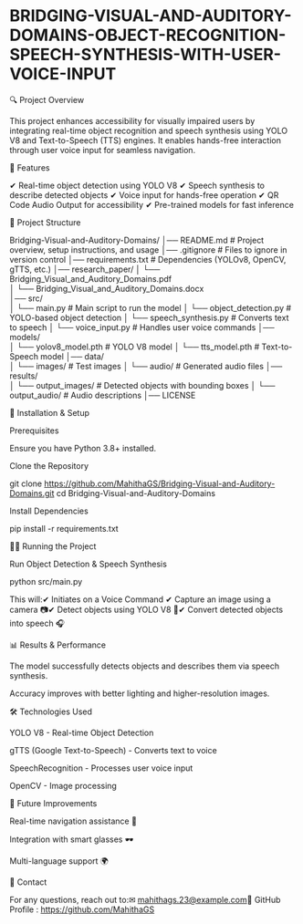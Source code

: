 # BRIDGING-VISUAL-AND-AUDITORY-DOMAINS-OBJECT-RECOGNITION-SPEECH-SYNTHESIS-WITH-USER-VOICE-INPUT
🔍 Project Overview

This project enhances accessibility for visually impaired users by integrating real-time object recognition and speech synthesis using YOLO V8 and Text-to-Speech (TTS) engines. It enables hands-free interaction through user voice input for seamless navigation.

📌 Features

✔ Real-time object detection using YOLO V8
✔ Speech synthesis to describe detected objects
✔ Voice input for hands-free operation
✔ QR Code Audio Output for accessibility
✔ Pre-trained models for fast inference

🏢 Project Structure

Bridging-Visual-and-Auditory-Domains/
│── README.md                # Project overview, setup instructions, and usage
│── .gitignore               # Files to ignore in version control
│── requirements.txt         # Dependencies (YOLOv8, OpenCV, gTTS, etc.)
│── research_paper/
│   └── Bridging_Visual_and_Auditory_Domains.pdf  
│   └── Bridging_Visual_and_Auditory_Domains.docx  
│── src/                     
│   └── main.py              # Main script to run the model
│   └── object_detection.py   # YOLO-based object detection
│   └── speech_synthesis.py   # Converts text to speech
│   └── voice_input.py        # Handles user voice commands
│── models/                   
│   └── yolov8_model.pth      # YOLO V8 model
│   └── tts_model.pth         # Text-to-Speech model
│── data/                    
│   └── images/               # Test images
│   └── audio/                # Generated audio files
│── results/                  
│   └── output_images/        # Detected objects with bounding boxes
│   └── output_audio/         # Audio descriptions
│── LICENSE                   

🚀 Installation & Setup

Prerequisites

Ensure you have Python 3.8+ installed.

Clone the Repository

git clone https://github.com/MahithaGS/Bridging-Visual-and-Auditory-Domains.git
cd Bridging-Visual-and-Auditory-Domains

Install Dependencies

pip install -r requirements.txt

🏃‍♂️ Running the Project

Run Object Detection & Speech Synthesis

python src/main.py

This will:✔ Initiates on a Voice Command ✔ Capture an image using a camera 📷✔ Detect objects using YOLO V8 🎯✔ Convert detected objects into speech 🎧

📊 Results & Performance

The model successfully detects objects and describes them via speech synthesis.

Accuracy improves with better lighting and higher-resolution images.

🛠 Technologies Used

YOLO V8 - Real-time Object Detection

gTTS (Google Text-to-Speech) - Converts text to voice

SpeechRecognition - Processes user voice input

OpenCV - Image processing

🔮 Future Improvements

Real-time navigation assistance 📍

Integration with smart glasses 🕶

Multi-language support 🌍

📧 Contact

For any questions, reach out to:✉ mahithags.23@example.com📍 GitHub Profile : https://github.com/MahithaGS

